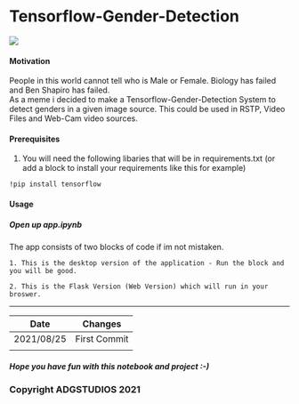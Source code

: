 # Tensorflow-Gender-Detection
<img src="https://upload.wikimedia.org/wikipedia/commons/2/2d/Tensorflow_logo.svg">

#### Motivation
<p>People in this world cannot tell who is Male or Female. Biology has failed and Ben Shapiro has failed. <br> As a meme i decided to make a Tensorflow-Gender-Detection System to detect genders in a given image source. This could be used in RSTP, Video Files and Web-Cam video sources.</p>

#### Prerequisites 
1. You will need the following libaries that will be in requirements.txt
(or add a block to install your requirements like this for example)
````
!pip install tensorflow
````

#### Usage
##### Open up app.ipynb 
<p>The app consists of two blocks of code if im not mistaken.</p>

````
1. This is the desktop version of the application - Run the block and you will be good. 

2. This is the Flask Version (Web Version) which will run in your broswer.
````



------------------------------
| Date        | Changes      |
|-------------|--------------|
| 2021/08/25  | First Commit |
|             |              | 


##### Hope you have fun with this notebook and project :-)

### Copyright ADGSTUDIOS 2021


